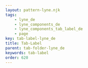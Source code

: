 ```yaml
---
layout: pattern-lyne.njk
tags:
    - lyne_de
    - lyne_components_de
    - lyne_components_tab_label_de
    - page
key: tab-label-lyne_de
title: Tab-Label
parent: tab-folder-lyne_de
keywords: tab-label
order: 620
---
```

